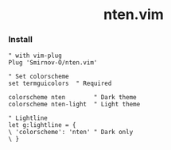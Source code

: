 <h1 align="center">nten.vim</h1>

### Install
```vim
" with vim-plug
Plug 'Smirnov-O/nten.vim'

" Set colorscheme
set termguicolors  " Required

colorscheme nten        " Dark theme
colorscheme nten-light  " Light theme

" Lightline
let g:lightline = {
\ 'colorscheme': 'nten' " Dark only
\ }
```
